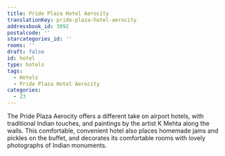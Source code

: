 ```yaml
---
title: Pride Plaza Hotel Aerocity
translationKey: pride-plaza-hotel-aerocity
addressbook_id: 3092
postalcode: ''
starcategories_id: ''
rooms: ''
draft: false
id: hotel
type: hotels
tags:
  - Hotels
  - Pride Plaza Hotel Aerocity
categories:
  - 23
---
```

The Pride Plaza Aerocity offers a different take on airport hotels, with traditional Indian touches, and paintings by the artist K Mehta along the walls. This comfortable, convenient hotel also places homemade jams and pickles on the buffet, and decorates its comfortable rooms with lovely photographs of Indian monuments.